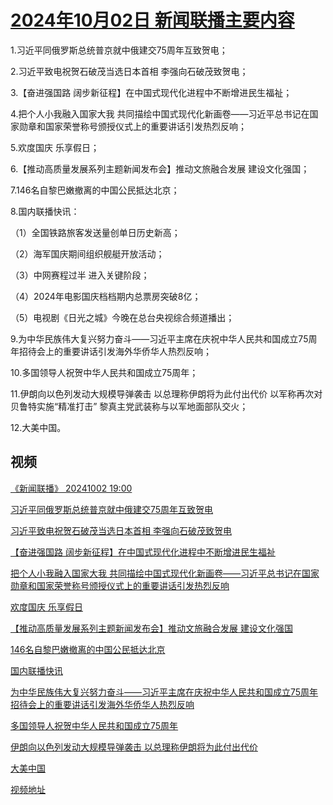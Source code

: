 # [2024年10月02日 新闻联播主要内容](https://tv.cctv.com/lm/xwlb/day/20241002.shtml)

1.习近平同俄罗斯总统普京就中俄建交75周年互致贺电；

2.习近平致电祝贺石破茂当选日本首相 李强向石破茂致贺电；

3.【奋进强国路 阔步新征程】在中国式现代化进程中不断增进民生福祉；

4.把个人小我融入国家大我 共同描绘中国式现代化新画卷——习近平总书记在国家勋章和国家荣誉称号颁授仪式上的重要讲话引发热烈反响；

5.欢度国庆 乐享假日；

6.【推动高质量发展系列主题新闻发布会】推动文旅融合发展 建设文化强国；

7.146名自黎巴嫩撤离的中国公民抵达北京；

8.国内联播快讯：

（1）全国铁路旅客发送量创单日历史新高；

（2）海军国庆期间组织舰艇开放活动；

（3）中网赛程过半 进入关键阶段；

（4）2024年电影国庆档档期内总票房突破8亿；

（5）电视剧《日光之城》今晚在总台央视综合频道播出；

9.为中华民族伟大复兴努力奋斗——习近平主席在庆祝中华人民共和国成立75周年招待会上的重要讲话引发海外华侨华人热烈反响；

10.多国领导人祝贺中华人民共和国成立75周年；

11.伊朗向以色列发动大规模导弹袭击 以总理称伊朗将为此付出代价 以军称再次对贝鲁特实施“精准打击” 黎真主党武装称与以军地面部队交火；

12.大美中国。

## 视频

[《新闻联播》 20241002 19:00](https://tv.cctv.com/2024/10/02/VIDEVGrO6jXlJP0vhhFOUa06241002.shtml)

[习近平同俄罗斯总统普京就中俄建交75周年互致贺电](https://tv.cctv.com/2024/10/02/VIDE3IHoDzjObcRXDTjPebJ2241002.shtml)

[习近平致电祝贺石破茂当选日本首相 李强向石破茂致贺电](https://tv.cctv.com/2024/10/02/VIDEpHUCSPFnWiX3JiABUqKj241002.shtml)

[【奋进强国路 阔步新征程】在中国式现代化进程中不断增进民生福祉](https://tv.cctv.com/2024/10/02/VIDEL3W2yffziPRPd7KICy9l241002.shtml)

[把个人小我融入国家大我 共同描绘中国式现代化新画卷——习近平总书记在国家勋章和国家荣誉称号颁授仪式上的重要讲话引发热烈反响](https://tv.cctv.com/2024/10/02/VIDEBRfgITiM97uRixPVoIOA241002.shtml)

[欢度国庆 乐享假日](https://tv.cctv.com/2024/10/02/VIDE3iXhnJH1HiN4FcrFClvN241002.shtml)

[【推动高质量发展系列主题新闻发布会】推动文旅融合发展 建设文化强国](https://tv.cctv.com/2024/10/02/VIDEQKP0sMSBL0m0ZQCxytEN241002.shtml)

[146名自黎巴嫩撤离的中国公民抵达北京](https://tv.cctv.com/2024/10/02/VIDEWhzbKJchOGrae3czAQfX241002.shtml)

[国内联播快讯](https://tv.cctv.com/2024/10/02/VIDEdYyRMU9YwGJ0MMKndcXX241002.shtml)

[为中华民族伟大复兴努力奋斗——习近平主席在庆祝中华人民共和国成立75周年招待会上的重要讲话引发海外华侨华人热烈反响](https://tv.cctv.com/2024/10/02/VIDEZm3CIHwYWN8MCr7TPuQi241002.shtml)

[多国领导人祝贺中华人民共和国成立75周年](https://tv.cctv.com/2024/10/02/VIDEgNI3ietqOpcnhQyA9rqU241002.shtml)

[伊朗向以色列发动大规模导弹袭击 以总理称伊朗将为此付出代价](https://tv.cctv.com/2024/10/02/VIDE1QS0AhvBHuGx7SpLSbJr241002.shtml)

[大美中国](https://tv.cctv.com/2024/10/02/VIDEpws06jo9Tye95jLvBChv241002.shtml)

[视频地址](https://tv.cctv.com/lm/xwlb/day/20241002.shtml) 

